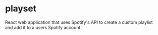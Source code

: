 # playset
React web application that uses Spotify's API to create a custom playlist and add it to a users Spotify account.
